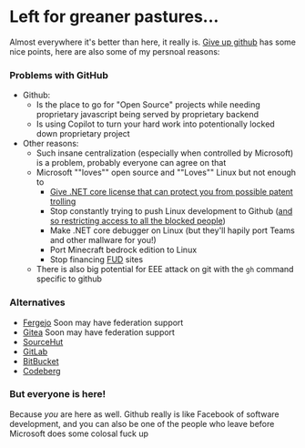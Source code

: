 # Left for greaner pastures...

Almost everywhere it's better than here, it really is. [Give up github](https://sfconservancy.org/GiveUpGitHub/) has some nice points, here are also some of my persnoal reasons:

### Problems with GitHub

- Github:
  - Is the place to go for "Open Source" projects while needing proprietary javascript being served by proprietary backend
  - Is using Copilot to turn your hard work into potentionally locked down proprietary project
- Other reasons:
  - Such insane centralization (especially when controlled by Microsoft) is a problem, probably everyone can agree on that
  - Microsoft ""loves"" open source and ""Loves"" Linux but not enough to
    - [Give .NET core license that can protect you from possible patent trolling](https://isdotnetopen.com)
    - Stop constantly trying to push Linux development to Github ([and so restricting access to all the blocked people](https://techcrunch.com/2019/07/29/github-ban-sanctioned-countries/))
    - Make .NET core debugger on Linux (but they'll hapily port Teams and other mallware for you!)
    - Port Minecraft bedrock edition to Linux
    - Stop financing [FUD](http://techrights.org/o/2023/01/02/analytics-india-magazine-is-fud/) sites
  - There is also big potential for EEE attack on git with the ``gh`` command specific to github

### Alternatives

- [Fergejo](https://forgejo.org/) Soon may have federation support
- [Gitea](https://about.gitea.com/) Soon may have federation support
- [SourceHut](https://sourcehut.org/)
- [GitLab](https://about.gitlab.com/)
- [BitBucket](https://bitbucket.org/)
- [Codeberg](https://codeberg.org/)

### But everyone is here!

Because *you* are here as well. Github really is like Facebook of software development, and you can also be one of the people who leave before Microsoft does some colosal fuck up
